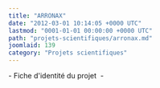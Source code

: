 ```yaml
---
title: "ARRONAX"
date: "2012-03-01 10:14:05 +0000 UTC"
lastmod: "0001-01-01 00:00:00 +0000 UTC"
path: "projets-scientifiques/arronax.md"
joomlaid: 139
category: "Projets scientifiques"
---
```

\- Fiche d'identité du projet  -
